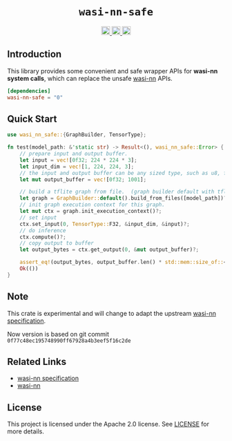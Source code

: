 <div align="center">
  <h1><code>wasi-nn-safe</code></h1>
  <p>
    <a href="https://github.com/yanghaku/wasi-nn-safe/actions?query=workflow%3ACI">
      <img src="https://github.com/yanghaku/wasi-nn-safe/workflows/CI/badge.svg" alt="CI status" height="20"/>
    </a>
    <a href="https://crates.io/crates/wasi-nn-safe">
      <img src="https://img.shields.io/crates/v/wasi-nn-safe.svg" alt="crates.io status" height="20"/>
    </a>
    <a href="https://docs.rs/wasi-nn-safe">
      <img src="https://img.shields.io/docsrs/wasi-nn-safe" alt="doc.rs status" height="20"/>
    </a>
  </p>
</div>

## Introduction

This library provides some convenient and safe wrapper APIs for **wasi-nn system calls**, which can replace the
unsafe [wasi-nn] APIs.

```toml
[dependencies]
wasi-nn-safe = "0"
```

## Quick Start

```rust
use wasi_nn_safe::{GraphBuilder, TensorType};

fn test(model_path: &'static str) -> Result<(), wasi_nn_safe::Error> {
    // prepare input and output buffer.
    let input = vec![0f32; 224 * 224 * 3];
    let input_dim = vec![1, 224, 224, 3];
    // the input and output buffer can be any sized type, such as u8, f32, etc.
    let mut output_buffer = vec![0f32; 1001];

    // build a tflite graph from file.  (graph builder default with tflite and cpu).
    let graph = GraphBuilder::default().build_from_files([model_path])?;
    // init graph execution context for this graph.
    let mut ctx = graph.init_execution_context()?;
    // set input
    ctx.set_input(0, TensorType::F32, &input_dim, &input)?;
    // do inference
    ctx.compute()?;
    // copy output to buffer
    let output_bytes = ctx.get_output(0, &mut output_buffer)?;

    assert_eq!(output_bytes, output_buffer.len() * std::mem::size_of::<f32>());
    Ok(())
}
```

## Note

This crate is experimental and will change to adapt the upstream [wasi-nn specification].

Now version is based on git commit ```0f77c48ec195748990ff67928a4b3eef5f16c2de```

## Related Links

- [wasi-nn specification]
- [wasi-nn]

[wasi-nn]: https://github.com/bytecodealliance/wasi-nn

[wasi-nn specification]: https://github.com/WebAssembly/wasi-nn/

## License

This project is licensed under the Apache 2.0 license. See [LICENSE] for more details.

[LICENSE]: LICENSE
